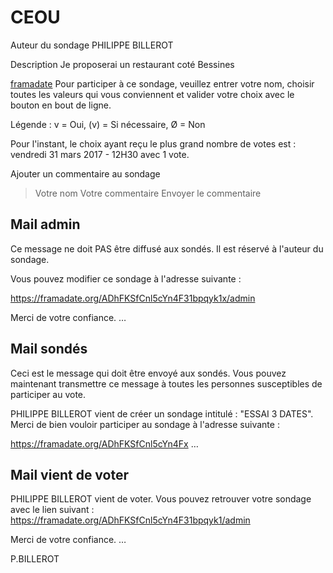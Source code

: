 # CEOU

Auteur du sondage
PHILIPPE BILLEROT

Description
Je proposerai un restaurant coté Bessines

[framadate](https://framadate.org/ADhFKSfCnl5cYn4Fx)
Pour participer à ce sondage, 
veuillez entrer votre nom, choisir toutes les valeurs qui vous conviennent 
et valider votre choix avec le bouton en bout de ligne.

Légende : v = Oui, (v) = Si nécessaire, &Oslash; = Non

Pour l'instant, le choix ayant reçu le plus grand nombre de votes est :
vendredi 31 mars 2017 - 12H30
avec 1 vote.

Ajouter un commentaire au sondage
>Votre nom 
>Votre commentaire 
>Envoyer le commentaire

## Mail admin
Ce message ne doit PAS être diffusé aux sondés. Il est réservé à l'auteur du sondage.

Vous pouvez modifier ce sondage à l'adresse suivante :

https://framadate.org/ADhFKSfCnl5cYn4F31bpqyk1x/admin 

Merci de votre confiance. 
…

## Mail sondés
Ceci est le message qui doit être envoyé aux sondés.
Vous pouvez maintenant transmettre ce message à toutes les personnes susceptibles de participer au vote.

PHILIPPE BILLEROT vient de créer un sondage intitulé : "ESSAI 3 DATES".
Merci de bien vouloir participer au sondage à l'adresse suivante :

https://framadate.org/ADhFKSfCnl5cYn4Fx 
…

## Mail vient de voter
PHILIPPE BILLEROT vient de voter.
Vous pouvez retrouver votre sondage avec le lien suivant : https://framadate.org/ADhFKSfCnl5cYn4F31bpqyk1/admin 

Merci de votre confiance. 
…


P.BILLEROT
